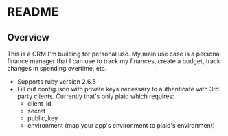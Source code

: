 # README
## Overview
This is a CRM I'm building for personal use. My main use case is a personal finance manager that I can use to track my finances, create a budget, track changes in spending overtime, etc.

* Supports ruby version 2.6.5
* Fill out config.json with private keys necessary to authenticate with 3rd party clients. Currently that's only plaid which requires:
  - client_id
  - secret
  - public_key
  - environment (map your app's environment to plaid's environment)
